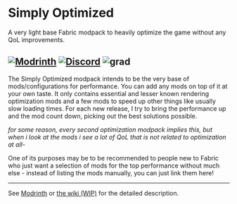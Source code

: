 # Simply Optimized
A very light base Fabric modpack to heavily optimize the game without any QoL improvements.

[![Modrinth](https://img.shields.io/modrinth/dt/sop?color=1bd96a&label=Modrinth&style=for-the-badge)](https://modrinth.com/modpack/sop/versions) [![Discord](https://img.shields.io/discord/977987490742935652?color=5865F2&label=Discord&style=for-the-badge)](https://discord.gg/WSQdQZUjeR) ![grad](https://i.imgur.com/f1jZ0cr.png)
---


The Simply Optimized modpack intends to be the very base of mods/configurations for performance. You can add any mods on top of it at your own taste. It only contains essential and lesser known rendering optimization mods and a few mods to speed up other things like usually slow loading times. For each new release, I try to bring the performance up and the mod count down, picking out the best solutions possible.

*for some reason, every second optimization modpack implies this, but when i look at the mods i see a lot of QoL that is not related to optimization at all-*

One of its purposes may be to be recommended to people new to Fabric who just want a selection of mods for the top performance without much else - instead of listing the mods manually, you can just link them here!

---

See [Modrinth](https://modrinth.com/modpack/sop) or [the wiki (WIP)]() for the detailed description.
